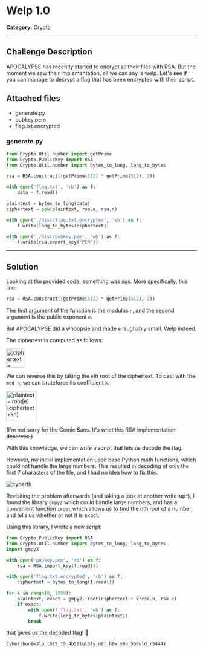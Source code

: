 # Welp 1.0

**Category:** Crypto

---

## Challenge Description

APOCALYPSE has recently started to encrypt all their files with RSA. But the moment we saw their implementation, all we can say is welp. Let's see if you can manage to decrypt a flag that has been encrypted with their script.

## Attached files

* generate.py
* pubkey.pem
* flag.txt.encrypted

### generate.py

```python
from Crypto.Util.number import getPrime
from Crypto.PublicKey import RSA
from Crypto.Util.number import bytes_to_long, long_to_bytes

rsa = RSA.construct((getPrime(512) * getPrime(512), 2))

with open('flag.txt', 'rb') as f:
    data = f.read()

plaintext = bytes_to_long(data)
ciphertext = pow(plaintext, rsa.e, rsa.n)

with open('./dist/flag.txt.encrypted', 'wb') as f:
    f.write(long_to_bytes(ciphertext))

with open('./dist/pubkey.pem', 'wb') as f:
    f.write(rsa.export_key('PEM'))
```

---

## Solution

Looking at the provided code, something was sus. More specifically, this line:

```python
rsa = RSA.construct((getPrime(512) * getPrime(512), 2))
```

The first argument of the function is the modulus `n`, and the second argument is the public exponent `e`.

But APOCALYPSE did a whoopsie and made `e` laughably small. Welp indeed.

The ciphertext is computed as follows:

<img src="https://user-images.githubusercontent.com/40383042/117807484-43f28700-b28e-11eb-8418-4451515a62a2.png" height="50" alt="ciphertext = plaintext^e (mod n)">

We can reverse this by taking the `e`th root of the ciphertext. To deal with the `mod n`, we can bruteforce its coefficient `k`.

<img src="https://user-images.githubusercontent.com/40383042/117807491-4523b400-b28e-11eb-9c67-c63d5b52b9b8.png" height="80" alt="plaintext = root[e](ciphertext+kn)">

~~(I'm not sorry for the Comic Sans. It's what this RSA implementation deserves.)~~

With this knowledge, we can write a script that lets us decode the flag.

However, my initial implementation used base Python math functions, which could not handle the large numbers. This resulted in decoding of only the first 7 characters of the file, and I had no idea how to fix this.

![cyberth](https://user-images.githubusercontent.com/40383042/117807442-376e2e80-b28e-11eb-9d28-d17688f0c915.png)

Revisiting the problem afterwards (and taking a look at another write-up^), I found the library `gmpy2` which could handle large numbers, and has a convenient function `iroot` which allows us to find the nth root of a number, and tells us whether or not it is exact.

Using this library, I wrote a new script:

```python
from Crypto.PublicKey import RSA
from Crypto.Util.number import bytes_to_long, long_to_bytes
import gmpy2

with open('pubkey.pem', 'rb') as f:
    rsa = RSA.import_key(f.read())

with open('flag.txt.encrypted', 'rb') as f:
    ciphertext = bytes_to_long(f.read())

for k in range(0, 1000):
    plaintext, exact = gmpy2.iroot(ciphertext + k*rsa.n, rsa.e)
    if exact:
        with open(f'flag.txt', 'wb') as f:
            f.write(long_to_bytes(plaintext))
        break
```

that gives us the decoded flag! 🎉

```text
Cyberthon{w3lp_th15_15_4b50lut3ly_n0t_h0w_y0u_5h0uld_r5444}
```
